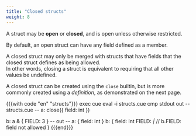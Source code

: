 ```yaml
---
title: "Closed structs"
weight: 8
---
```


A struct may be **open** or **closed**, and is open unless otherwise
restricted.

By default, an open struct can have any field defined as a member.

A closed struct may only be merged with structs that have fields that the
closed struct defines as being allowed.\
In other words, closing a struct is equivalent to requiring that all other
values be undefined.

A closed struct can be created using the `close` builtin, but is more commonly
created using a *definition*, as demonstrated on the next page.

{{{with code "en" "structs"}}}
exec cue eval -i structs.cue
cmp stdout out
-- structs.cue --
a: close({
	field: int
})

b: a & {
	FIELD: 3
}
-- out --
a: {
    field: int
}
b: {
    field: int
    FIELD: _|_ // b.FIELD: field not allowed
}
{{{end}}}
